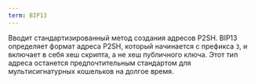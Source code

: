 ```yaml
---
term: BIP13
---
```


Вводит стандартизированный метод создания адресов P2SH. BIP13 определяет формат адреса P2SH, который начинается с префикса `3`, и включает в себя хеш скрипта, а не хеш публичного ключа. Этот тип адреса останется предпочтительным стандартом для мультисигнатурных кошельков на долгое время.